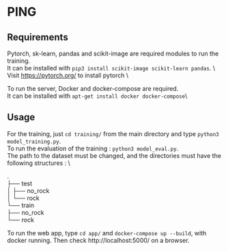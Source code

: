 # PING

## Requirements

Pytorch, sk-learn, pandas and scikit-image are required modules to run the training.\
It can be installed with `pip3 install scikit-image scikit-learn pandas`. \ 
Visit https://pytorch.org/ to install pytorch \

To run the server, Docker and docker-compose are required.\
It can be installed with `apt-get install docker docker-compose`\

## Usage

For the training, just `cd training/` from the main directory and type `python3 model_training.py`.\
To run the evaluation of the training : `python3 model_eval.py`.\
The path to the dataset must be changed, and the directories must have the following structures : \

.\
├── test\
│   ├── no_rock\
│   └── rock\
└── train\
    ├── no_rock\
    └── rock
    
To run the web app, type `cd app/` and `docker-compose up --build`, with docker running. Then check http://localhost:5000/ on a browser.
